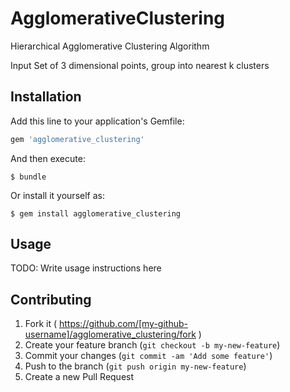 # AgglomerativeClustering

Hierarchical Agglomerative Clustering Algorithm

Input Set of 3 dimensional points, group into nearest k clusters

## Installation

Add this line to your application's Gemfile:

```ruby
gem 'agglomerative_clustering'
```

And then execute:

    $ bundle

Or install it yourself as:

    $ gem install agglomerative_clustering

## Usage

TODO: Write usage instructions here

## Contributing

1. Fork it ( https://github.com/[my-github-username]/agglomerative_clustering/fork )
2. Create your feature branch (`git checkout -b my-new-feature`)
3. Commit your changes (`git commit -am 'Add some feature'`)
4. Push to the branch (`git push origin my-new-feature`)
5. Create a new Pull Request
